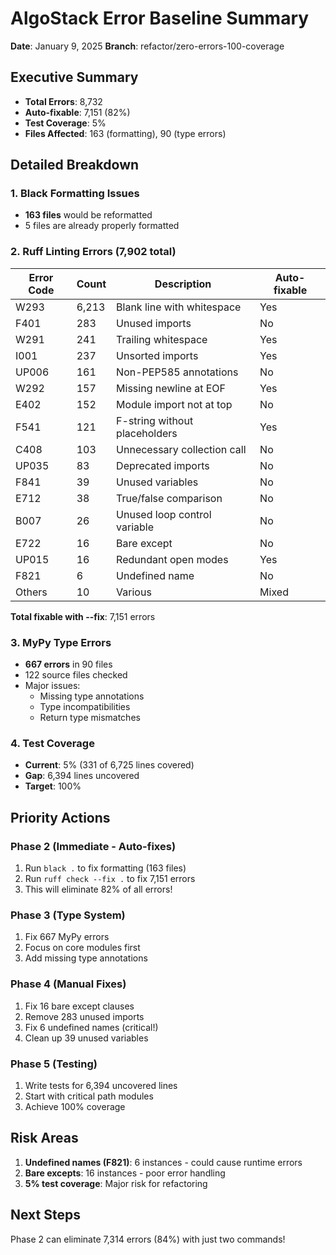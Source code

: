 # AlgoStack Error Baseline Summary
**Date**: January 9, 2025
**Branch**: refactor/zero-errors-100-coverage

## Executive Summary
- **Total Errors**: 8,732
- **Auto-fixable**: 7,151 (82%)
- **Test Coverage**: 5%
- **Files Affected**: 163 (formatting), 90 (type errors)

## Detailed Breakdown

### 1. Black Formatting Issues
- **163 files** would be reformatted
- 5 files are already properly formatted

### 2. Ruff Linting Errors (7,902 total)
| Error Code | Count | Description | Auto-fixable |
|------------|-------|-------------|--------------|
| W293 | 6,213 | Blank line with whitespace | Yes |
| F401 | 283 | Unused imports | No |
| W291 | 241 | Trailing whitespace | Yes |
| I001 | 237 | Unsorted imports | Yes |
| UP006 | 161 | Non-PEP585 annotations | No |
| W292 | 157 | Missing newline at EOF | Yes |
| E402 | 152 | Module import not at top | No |
| F541 | 121 | F-string without placeholders | Yes |
| C408 | 103 | Unnecessary collection call | No |
| UP035 | 83 | Deprecated imports | No |
| F841 | 39 | Unused variables | No |
| E712 | 38 | True/false comparison | No |
| B007 | 26 | Unused loop control variable | No |
| E722 | 16 | Bare except | No |
| UP015 | 16 | Redundant open modes | Yes |
| F821 | 6 | Undefined name | No |
| Others | 10 | Various | Mixed |

**Total fixable with --fix**: 7,151 errors

### 3. MyPy Type Errors
- **667 errors** in 90 files
- 122 source files checked
- Major issues:
  - Missing type annotations
  - Type incompatibilities
  - Return type mismatches

### 4. Test Coverage
- **Current**: 5% (331 of 6,725 lines covered)
- **Gap**: 6,394 lines uncovered
- **Target**: 100%

## Priority Actions

### Phase 2 (Immediate - Auto-fixes)
1. Run `black .` to fix formatting (163 files)
2. Run `ruff check --fix .` to fix 7,151 errors
3. This will eliminate 82% of all errors!

### Phase 3 (Type System)
1. Fix 667 MyPy errors
2. Focus on core modules first
3. Add missing type annotations

### Phase 4 (Manual Fixes)
1. Fix 16 bare except clauses
2. Remove 283 unused imports
3. Fix 6 undefined names (critical!)
4. Clean up 39 unused variables

### Phase 5 (Testing)
1. Write tests for 6,394 uncovered lines
2. Start with critical path modules
3. Achieve 100% coverage

## Risk Areas
1. **Undefined names (F821)**: 6 instances - could cause runtime errors
2. **Bare excepts**: 16 instances - poor error handling
3. **5% test coverage**: Major risk for refactoring

## Next Steps
Phase 2 can eliminate 7,314 errors (84%) with just two commands!